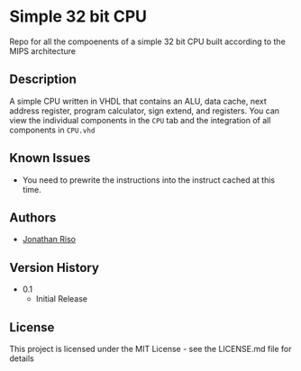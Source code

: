 # Simple 32 bit CPU
Repo for all the compoenents of a simple 32 bit CPU built according to the MIPS architecture

## Description

A simple CPU written in VHDL that contains an ALU, data cache, next address register, program calculator, sign extend, and registers. You can view the individual components in the `CPU` tab and the integration of all components in `CPU.vhd`

## Known Issues

* You need to prewrite the instructions into the instruct cached at this time.

## Authors

* [Jonathan Riso](https://github.com/Jonathan-Riso)

## Version History

* 0.1
    * Initial Release

## License

This project is licensed under the MIT License - see the LICENSE.md file for details
